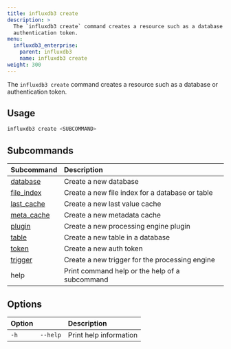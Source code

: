 ```yaml
---
title: influxdb3 create
description: >
  The `influxdb3 create` command creates a resource such as a database or
  authentication token.
menu:
  influxdb3_enterprise:
    parent: influxdb3
    name: influxdb3 create
weight: 300
---
```


The `influxdb3 create` command creates a resource such as a database or
authentication token.

## Usage

<!--pytest.mark.skip-->

```bash
influxdb3 create <SUBCOMMAND>
```

## Subcommands

| Subcommand                                                                     | Description                                     |
| :----------------------------------------------------------------------------- | :---------------------------------------------- |
| [database](/influxdb3/enterprise/reference/cli/influxdb3/create/database/)     | Create a new database                           |
| [file_index](/influxdb3/enterprise/reference/cli/influxdb3/create/file_index/) | Create a new file index for a database or table |
| [last_cache](/influxdb3/enterprise/reference/cli/influxdb3/create/last_cache/) | Create a new last value cache                   |
| [meta_cache](/influxdb3/enterprise/reference/cli/influxdb3/create/meta_cache/) | Create a new metadata cache                     |
| [plugin](/influxdb3/enterprise/reference/cli/influxdb3/create/plugin/)         | Create a new processing engine plugin           |
| [table](/influxdb3/enterprise/reference/cli/influxdb3/create/table/)           | Create a new table in a database                |
| [token](/influxdb3/enterprise/reference/cli/influxdb3/create/token/)           | Create a new auth token                         |
| [trigger](/influxdb3/enterprise/reference/cli/influxdb3/create/trigger/)       | Create a new trigger for the processing engine  |
| help                                                                           | Print command help or the help of a subcommand  |

## Options

| Option |          | Description            |
| :----- | :------- | :--------------------- |
| `-h`   | `--help` | Print help information |
